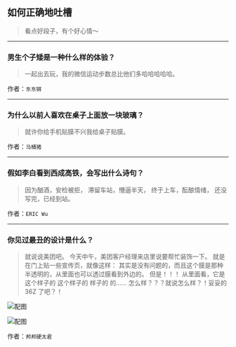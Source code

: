 ## 如何正确地吐槽

> 看点好段子，有个好心情～


 
---

### 男生个子矮是一种什么样的体验？

> 一起出去玩，我的微信运动步数总比他们多哈哈哈哈哈。


作者：`东东锵`

---

### 为什么以前人喜欢在桌子上面放一块玻璃？

> 就许你给手机贴膜不兴我给桌子贴膜。


作者：`马桶猪`

---

### 假如李白看到西成高铁，会写出什么诗句？

> 因为酗酒，安检被拒，
> 滞留车站，懵逼半天，
> 终于上车，酝酿情绪，
> 还没写完，已经到站。


作者：`ERIC Wu`

---

### 你见过最丑的设计是什么？

> 就说说美团吧。
> 今天中午，美团客户经理来店里说要帮忙装饰一下。
> 就是在门上贴一些宣传页，就像这样：
> 其实是没有问题的，而且这个膜是那种半透明的，从里面也可以透过膜看到外边的。
> 但是！！！
> 从里面看，它是这个样子的
> 这个样子的
> 样子的
> 的……
> 怎么样？？？就说怎么样？！妥妥的 36Z 了吧？！



![配图](http://pic3.zhimg.com/70/v2-18d31d1ceaee2722ecdfb0a5f625a6b6_b.jpg)



![配图](http://pic4.zhimg.com/70/v2-a0381df692af05d8860769c66595417f_b.jpg)


作者：`邦邦硬太君`
